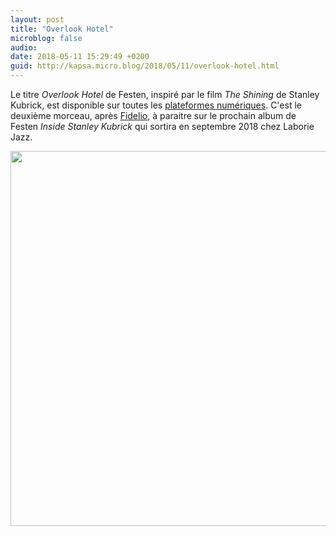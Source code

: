 ```yaml
---
layout: post
title: "Overlook Hotel"
microblog: false
audio: 
date: 2018-05-11 15:29:49 +0200
guid: http://kapsa.micro.blog/2018/05/11/overlook-hotel.html
---
```

Le titre _Overlook Hotel_ de Festen, inspiré par le film _The Shining_ de Stanley Kubrick, est disponible sur toutes les [plateformes numériques](http://smarturl.it/OverlookHotelFesten). C'est le deuxième morceau, après [Fidelio](http://jeankapsa.com/2018/04/03/fidelio.html), à paraitre sur le prochain album de Festen _Inside Stanley Kubrick_ qui sortira en septembre 2018 chez Laborie Jazz.

<img src="http://www.jeankapsa.com/uploads/2018/c7f164d4ad.jpg" width="600" height="600" />
